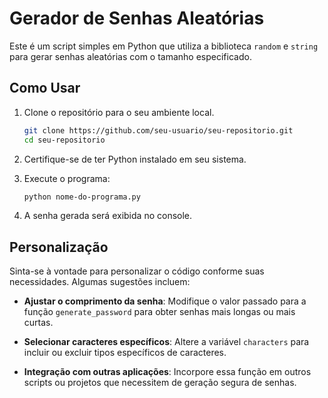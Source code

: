 # Gerador de Senhas Aleatórias

Este é um script simples em Python que utiliza a biblioteca `random` e `string` para gerar senhas aleatórias com o tamanho especificado.

## Como Usar

1. Clone o repositório para o seu ambiente local.

    ```bash
    git clone https://github.com/seu-usuario/seu-repositorio.git
    cd seu-repositorio
    ```

2. Certifique-se de ter Python instalado em seu sistema.

3. Execute o programa:

    ```bash
    python nome-do-programa.py
    ```

4. A senha gerada será exibida no console.

## Personalização

Sinta-se à vontade para personalizar o código conforme suas necessidades. Algumas sugestões incluem:

- **Ajustar o comprimento da senha**: Modifique o valor passado para a função `generate_password` para obter senhas mais longas ou mais curtas.

- **Selecionar caracteres específicos**: Altere a variável `characters` para incluir ou excluir tipos específicos de caracteres.

- **Integração com outras aplicações**: Incorpore essa função em outros scripts ou projetos que necessitem de geração segura de senhas.